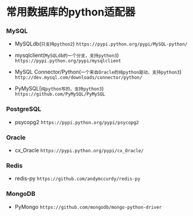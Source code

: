 # 常用数据库的python适配器

### MySQL
- MySQLdb(`只支持python2`)
`https://pypi.python.org/pypi/MySQL-python/`

- mysqlclient(`MySQLdb的一个分支，支持python3`)
`https://pypi.python.org/pypi/mysqlclient`

- MySQL Connector/Python(`一个来自Oracle的纯python驱动，支持python3`)
`http://dev.mysql.com/downloads/connector/python/`

- PyMySQL(`纯python写的，支持python3`)
```https://github.com/PyMySQL/PyMySQL```


### PostgreSQL
- psycopg2
`https://pypi.python.org/pypi/psycopg2`


### Oracle
- cx_Oracle
`https://pypi.python.org/pypi/cx_Oracle/`


### Redis
- redis-py
`https://github.com/andymccurdy/redis-py`


### MongoDB
- PyMongo
`https://github.com/mongodb/mongo-python-driver`
